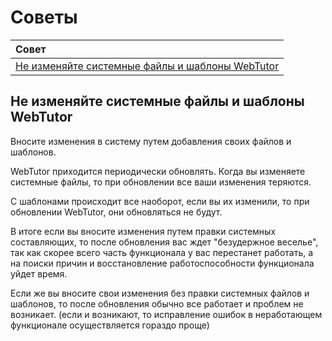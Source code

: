# Советы

| Совет |
| :--- |
| [Не изменяйте системные файлы и шаблоны WebTutor](#не-изменяйте-системные-файnы-и-шабnоны-webtutor) |

## Не изменяйте системные файлы и шаблоны WebTutor

Вносите изменения в систему путем добавления своих файлов и шаблонов.

WebTutor приходится периодически обновлять. Когда вы изменяете системные файлы, то при обновлении все ваши изменения теряются.

С шаблонами происходит все наоборот, если вы их изменили, то при обновлении WebTutor, они обновляться не будут.

В итоге если вы вносите изменения путем правки системных составляющих, то после обновления вас ждет "безудержное веселье", так как скорее всего часть функционала у вас перестанет работать, а на поиски причин и восстановление работоспособности функционала уйдет время.

Если же вы вносите свои изменения без правки системных файлов и шаблонов, то после обновления обычно все работает и проблем не возникает. (если и возникают, то исправление ошибок в неработающем функционале осуществляется гораздо проще)